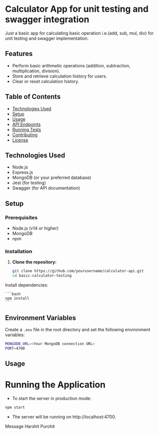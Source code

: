 # Calculator App for unit testing and swagger integration

Just a basic app for calculating basic operation i.e.(add, sub, mul, div) for unit testing and swagger implementation.

## Features

- Perform basic arithmetic operations (addition, subtraction, multiplication, division).
- Store and retrieve calculation history for users.
- Clear or reset calculation history.

## Table of Contents

- [Technologies Used](#technologies-used)
- [Setup](#setup)
- [Usage](#usage)
- [API Endpoints](#api-endpoints)
- [Running Tests](#running-tests)
- [Contributing](#contributing)
- [License](#license)

## Technologies Used

- Node.js
- Express.js
- MongoDB (or your preferred database)
- Jest (for testing)
- Swagger (for API documentation)

## Setup

### Prerequisites

- Node.js (v14 or higher)
- MongoDB
- npm

### Installation

1. **Clone the repository:**

   ```bash
   git clone https://github.com/yourusername/calculator-api.git
   cd basic-calculator-testing

 Install dependencies:

    ```bash
    npm install
    ```

## Environment Variables

Create a `.env` file in the root directory and set the following environment variables:

```bash
MONGODB_URL=<Your MongoDB connection URL>
PORT=4700
```

## Usage

# Running the Application

- To start the server in production mode:

```bash
npm start
```

- The server will be running on http://localhost:4700.











Message Harshit Purohit






